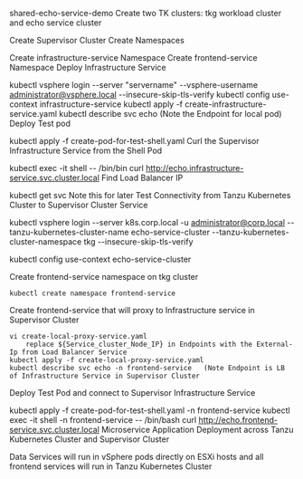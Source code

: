 shared-echo-service-demo
Create two TK clusters: tkg workload cluster and echo service cluster

Create Supervisor Cluster Create Namespaces

Create infrastructure-service Namespace
Create frontend-service Namespace
Deploy Infrastructure Service

kubectl vsphere login --server "servername" --vsphere-username administrator@vsphere.local --insecure-skip-tls-verify
kubectl config use-context infrastructure-service
kubectl apply -f create-infrastructure-service.yaml
kubectl describe svc echo     (Note the Endpoint for local pod)
Deploy Test pod

kubectl apply -f create-pod-for-test-shell.yaml
Curl the Supervisor Infrastructure Service from the Shell Pod

kubectl exec -it shell -- /bin/bin
curl http://echo.infrastructure-service.svc.cluster.local
Find Load Balancer IP

kubectl get svc     Note this for later
Test Connectivity from Tanzu Kubernetes Cluster to Supervisor Cluster Service

kubectl vsphere login --server k8s.corp.local -u administrator@corp.local --tanzu-kubernetes-cluster-name echo-service-cluster --tanzu-kubernetes-cluster-namespace tkg --insecure-skip-tls-verify

kubectl config use-context echo-service-cluster

Create frontend-service namespace on tkg cluster

    kubectl create namespace frontend-service

Create frontend-service that will proxy to Infrastructure service in Supervisor Cluster
    
    vi create-local-proxy-service.yaml
        replace ${Service_cluster_Node_IP} in Endpoints with the External-Ip from Load Balancer Service 
    kubectl apply -f create-local-proxy-service.yaml
    kubectl describe svc echo -n frontend-service   (Note Endpoint is LB of Infrastructure Service in Supervisor Cluster
Deploy Test Pod and connect to Supervisor Infrastructure Service

kubectl apply -f create-pod-for-test-shell.yaml -n frontend-service
kubectl exec -it shell -n frontend-service -- /bin/bash
curl http://echo.frontend-service.svc.cluster.local
Microservice Application Deployment across Tanzu Kubernetes Cluster and Supervisor Cluster

Data Services will run in vSphere pods directly on ESXi hosts and all frontend services will run in Tanzu Kubernetes Cluster
